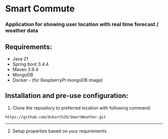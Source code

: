 # Smart Commute
### Application for showing user location with real time forecast / weather data

## Requirements:
* Java 21
* Spring boot 3.4.4
* Maven 3.9.4
* MongoDB
* Docker - (for RaspberryPI mongoDB image)

## Installation and pre-use configuration:
1. Clone the repository to preferred location with following command:<br>
 ```shell
https://github.com/OskarCh29/SmartWeather.git
```
****
2. Setup properties based on your requirements
   
   
